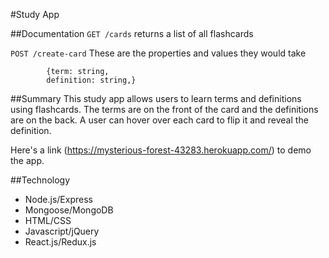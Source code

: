 #Study App


##Documentation
`GET /cards` returns a list of all flashcards

`POST /create-card` These are the properties and values they would take  
```
        {term: string,
        definition: string,}
```

##Summary
This study app allows users to learn terms and definitions using flashcards.  The terms are on the front of the card and the definitions are on the back. A user can hover over each card to flip it and reveal the definition.

Here's a link (https://mysterious-forest-43283.herokuapp.com/) to demo the app.



##Technology
- Node.js/Express  
- Mongoose/MongoDB  
- HTML/CSS
- Javascript/jQuery
- React.js/Redux.js
